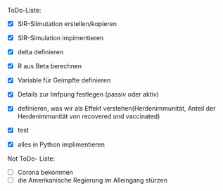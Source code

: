 ToDo-Liste:

* [x] SIR-Silmutation erstellen/kopieren
* [x] SIR-Simulation impimentieren
* [x] delta definieren
* [x] R aus Beta berechnen
* [x] Variable für Geimpfte definieren
* [x] Details zur Imfpung festlegen (passiv oder aktiv)
* [x] definieren, was wir als Effekt verstehen(Herdenimmunität, Anteil der Herdenimmunität von recovered und vaccinated)
* [x] test
* [x] alles in Python implimentieren


Not ToDo- Liste:
* [ ] Corona bekommen
* [ ] die Amerikanische Regierung im Alleingang stürzen
